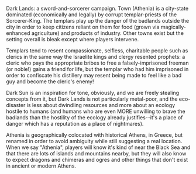 Dark Lands: a sword-and-sorcerer campaign. Town (Athenia) is a city-state dominated (economically and legally) by corrupt templar-priests of the Sorcerer-King. The templars play up the danger of the badlands outside the city in order to keep citizens reliant on them for food (grown via magically-enhanced agriculture) and products of industry. Other towns exist but the setting overall is bleak except where players intervene.

Templars tend to resent compassionate, selfless, charitable people such as clerics in the same way the Israelite kings and clergy resented prophets: a cleric who pays the appropriate bribes to free a falsely-imprisoned freeman (or noble!) gains a friend for life, but the templar who had him imprisoned in order to confiscate his distillery may resent being made to feel like a bad guy and become the cleric's enemy!

Dark Sun is an inspiration for tone, obviously, and we are freely stealing concepts from it, but Dark Lands is not particularly metal-poor, and the eco-disaster is less about dwindling resources and more about an ecology hostile to humans (and humans who are even MORE unwilling to brave the badlands than the hostility of the ecology already justifies--it's a place of danger which has a reputation as a place of nightmares).

Athenia is geographically colocated with historical Athens, in Greece, but renamed in order to avoid ambiguity while still suggesting a real location. When we say "Athenia", players will know it's kind of near the Black Sea and that there are lots of islands and mountains nearby, but they will also know to expect dragons and chimeras and ogres and other things that don't exist in ancient or modern Athens.